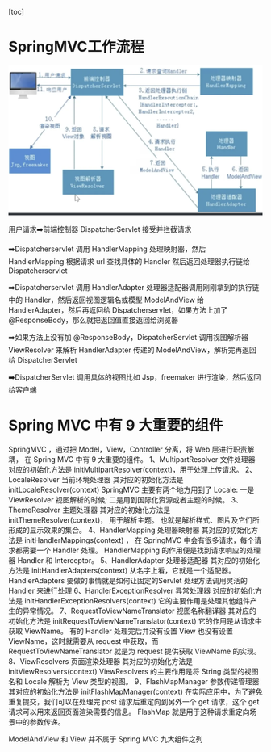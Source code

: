 [toc]

# SpringMVC工作流程

<img src="img/image-20240505113231552.png" alt="image-20240505113231552" style="zoom: 50%;" />

用户请求➡️前端控制器 DispatcherServlet 接受并拦截请求

➡️Dispatcherservlet 调用 HandlerMapping 处理映射器，然后 HandlerMapping 根据请求 url 查找具体的 Handler 然后返回处理器执行链给 Dispatcherservlet

➡️Dispatcherservlet 调用 HandlerAdapter 处理器适配器调用刚刚拿到的执行链中的 Handler，然后返回视图逻辑名或模型 ModelAndView 给 HandlerAdapter，然后再返回给 Dispatcherservlet，如果方法上加了 @ResponseBody，那么就把返回值直接返回给浏览器

➡️﻿﻿﻿如果方法上没有加 @ResponseBody，DispatcherServlet 调用视图解析器 ViewResolver 来解析 HandlerAdapter 传递的 ModelAndView，解析完再返回给 DispatcherServlet

➡️DispatcherServlet 调用具体的视图比如 Jsp，freemaker 进行渲染，然后返回给客户端

# Spring MVC 中有 9 大重要的组件

SpringMVC ，通过把 Model，View，Controller 分离，将 Web 层进行职责解耦， 在 Spring MVC 中有 9 大重要的组件。 
1、MultipartResolver 文件处理器
对应的初始化方法是 initMultipartResolver(context)，用于处理上传请求。
2、LocaleResolver 当前环境处理器
其对应的初始化方法是 initLocaleResolver(context)
SpringMVC 主要有两个地方用到了 Locale:
一是 ViewResolver 视图解析的时候; 
二是用到国际化资源或者主题的时候。
3、ThemeResolver 主题处理器
其对应的初始化方法是 initThemeResolver(context)，
用于解析主题。 也就是解析样式、图片及它们所形成的显示效果的集合。 
4、HandlerMapping 处理器映射器
其对应的初始化方法是 initHandlerMappings(context) ，
在 SpringMVC 中会有很多请求，每个请求都需要一个 Handler 处理。
HandlerMapping 的作用便是找到请求响应的处理器 Handler 和 Interceptor。 
5、HandlerAdapter 处理器适配器
其对应的初始化方法是 initHandlerAdapters(context) 从名字上看，它就是一个适配器。HandlerAdapters 要做的事情就是如何让固定的Servlet 处理方法调用灵活的 Handler 来进行处理
6、HandlerExceptionResolver 异常处理器
对应的初始化方法是 initHandlerExceptionResolvers(context) 它的主要作用是处理其他组件产生的异常情况。
7、RequestToViewNameTranslator 视图名称翻译器
其对应的初始化方法是 initRequestToViewNameTranslator(context)
它的作用是从请求中获取 ViewName。
有的 Handler 处理完后并没有设置 View 也没有设置 ViewName，这时就需要从 request 中获取，而 RequestToViewNameTranslator 就是为 request 提供获取 ViewName 的实现。 
8、ViewResolvers 页面渲染处理器
其对应的初始化方法是 initViewResolvers(context)
ViewResolvers 的主要作用是将 String 类型的视图名和 Locale 解析为 View 类型的视图。 
9、FlashMapManager 参数传递管理器
其对应的初始化方法是 initFlashMapManager(context) 在实际应用中，为了避免重复提交，我们可以在处理完 post 请求后重定向到另外一个 get 请求，这个 get 请求可以用来返回页面渲染需要的信息。
FlashMap 就是用于这种请求重定向场景中的参数传递。

ModelAndView 和 View 并不属于 Spring MVC 九大组件之列

